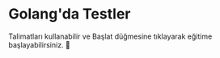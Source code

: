 # Golang'da Testler

Talimatları kullanabilir ve Başlat düğmesine tıklayarak eğitime başlayabilirsiniz. 🚀
